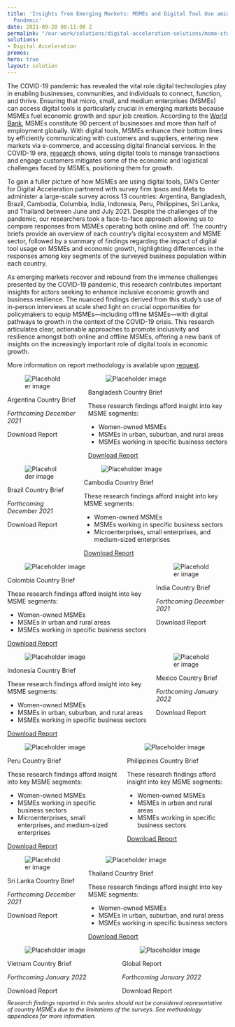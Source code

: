```yaml
---
title: 'Insights from Emerging Markets: MSMEs and Digital Tool Use amidst the COVID-19
  Pandemic'
date: 2021-09-28 00:11:00 Z
permalink: "/our-work/solutions/digital-acceleration-solutions/msme-study"
solutions:
- Digital Acceleration
promos: 
hero: true
layout: solution
---
```


The COVID-19 pandemic has revealed the vital role digital technologies play in enabling businesses, communities, and individuals to connect, function, and thrive. Ensuring that micro, small, and medium enterprises (MSMEs) can access digital tools is particularly crucial in emerging markets because MSMEs fuel economic growth and spur job creation. According to the [World Bank](https://www.worldbank.org/en/topic/smefinance), MSMEs constitute 90 percent of businesses and more than half of employment globally. With digital tools, MSMEs enhance their bottom lines by efficiently communicating with customers and suppliers, entering new markets via e-commerce, and accessing digital financial services. In the COVID-19 era, [research](https://www.apec.org/-/media/APEC/Publications/2020/7/Supporting-MSMEs-Digitalization-Amid-COVID-19/220_PSU_Supporting-MSMEs-Digitalization-Amid-COVID-19.pdf) shows, using digital tools to manage transactions and engage customers mitigates some of the economic and logistical challenges faced by MSMEs, positioning them for growth. 

To gain a fuller picture of how MSMEs are using digital tools, DAI’s Center for Digital Acceleration partnered with survey firm Ipsos and Meta to administer a large-scale survey across 13 countries: Argentina, Bangladesh, Brazil, Cambodia, Columbia, India, Indonesia, Peru, Philippines, Sri Lanka, and Thailand between June and July 2021. Despite the challenges of the pandemic, our researchers took a face-to-face approach allowing us to compare responses from MSMEs operating both online and off. The country briefs provide an overview of each country’s digital ecosystem and MSME sector, followed by a summary of findings regarding the impact of digital tool usage on MSMEs and economic growth, highlighting differences in the responses among key segments of the surveyed business population within each country. 

As emerging markets recover and rebound from the immense challenges presented by the COVID-19 pandemic, this research contributes important insights for actors seeking to enhance inclusive economic growth and business resilience. The nuanced findings derived from this study’s use of in-person interviews at scale shed light on crucial opportunities for policymakers to equip MSMEs—including offline MSMEs—with digital pathways to growth in the context of the COVID-19 crisis. This research articulates clear, actionable approaches to promote inclusivity and resilience amongst both online and offline MSMEs, offering a new bank of insights on the increasingly important role of digital tools in economic growth.

  <aside><p style="margin-bottom: 0px;">More information on report methodology is available upon <a href="mailto:msme-study@dai.com">request</a>.</p></aside>

<div class="bulma">
  <div class="container">
    <div class="columns">
      <div class="column">
          <div class="card forthcoming">
            <div class="card-image">
              <figure class="image is-4by5">
                <img src="/uploads/msme-study-thumbnail-placeholder.jpg" alt="Placeholder image">
              </figure>
            </div>
            <div class="card-content">
              <div class="media">
                <div class="media-content">
                  <p class="title is-4">Argentina Country Brief</p>
                </div>
              </div>
              <div class="content">
                <p><em>Forthcoming December 2021</em></p>
              </div>
            </div>
            <footer class="card-footer pt-0" style="padding-top: 0;" >
              <a download class="card-footer-item fb-pub-buttons">Download Report</a>
            </footer>
          </div>
      </div>
      <div class="column">
        <div class="card">
          <div class="card-image">
            <figure class="image is-4by5">
              <img src="/uploads/msme-study-thumbnail-bangladesh.jpg" alt="Placeholder image">
            </figure>
          </div>
          <div class="card-content">
            <div class="media">
              <div class="media-content">
                <p class="title is-4">Bangladesh Country Brief</p>
              </div>
            </div>
            <div class="content">
              <p>These research findings afford insight into key MSME segments:</p>
                <ul>
                  <li>Women-owned MSMEs</li>
                  <li>MSMEs in urban, suburban, and rural areas</li>
                  <li>MSMEs working in specific business sectors</li>
                </ul>
            </div>
          </div>
          <footer class="card-footer pt-0" style="padding-top: 0;">
            <a download class="card-footer-item fb-pub-buttons" href="/uploads/bangladesh-country-brief.pdf">Download Report</a>
          </footer>
        </div>
      </div>
    </div>
    <div class="columns">
      <div class="column">
        <div class="card forthcoming">
          <div class="card-image">
            <figure class="image is-4by5">
              <img src="/uploads/msme-study-thumbnail-placeholder.jpg" alt="Placeholder image">
            </figure>
          </div>
          <div class="card-content">
            <div class="media">
              <div class="media-content">
                <p class="title is-4">Brazil Country Brief</p>
              </div>
            </div>
            <div class="content">
              <p><em>Forthcoming December 2021</em></p>
            </div>
          </div>
          <footer class="card-footer pt-0" style="padding-top: 0;">
            <a download class="card-footer-item fb-pub-buttons">Download Report</a>
          </footer>
        </div>
      </div>
      <div class="column">
        <div class="card">
          <div class="card-image">
            <figure class="image is-4by5">
              <img src="/uploads/msme-study-thumbnail-cambodia.jpg" alt="Placeholder image">
            </figure>
          </div>
          <div class="card-content">
            <div class="media">
              <div class="media-content">
                <p class="title is-4">Cambodia Country Brief</p>
              </div>
            </div>
            <div class="content">
              <p>These research findings afford insight into key MSME segments:</p>
                <ul>
                  <li>Women-owned MSMEs</li>
                  <li>MSMEs working in specific business sectors</li>
                  <li>Microenterprises, small enterprises, and medium-sized enterprises</li>
                </ul>
            </div>
          </div>
          <footer class="card-footer pt-0" style="padding-top: 0;">
            <a download class="card-footer-item fb-pub-buttons" href="/uploads/cambodia-country-brief.pdf">Download Report</a>
          </footer>
        </div>
      </div>
    </div>
    <div class="columns">
      <div class="column">
        <div class="card">
          <div class="card-image">
            <figure class="image is-4by5">
              <img src="/uploads/msme-study-thumbnail-colombia.jpg" alt="Placeholder image">
            </figure>
          </div>
          <div class="card-content">
            <div class="media">
              <div class="media-content">
                <p class="title is-4">Colombia Country Brief</p>
              </div>
            </div>
            <div class="content">
              <p>These research findings afford insight into key MSME segments:</p>
              <ul>
                <li>Women-owned MSMEs</li>
                <li>MSMEs in urban and rural areas</li>
                <li>MSMEs working in specific business sectors</li>
              </ul>
            </div>
          </div>
          <footer class="card-footer pt-0" style="padding-top: 0;">
            <a download class="card-footer-item fb-pub-buttons" href="/uploads/colombia-country-brief.pdf">Download Report</a>
          </footer>
        </div>
      </div>
      <div class="column">
        <div class="card forthcoming">
          <div class="card-image">
            <figure class="image is-4by5">
              <img src="/uploads/msme-study-thumbnail-placeholder.jpg" alt="Placeholder image">
            </figure>
          </div>
          <div class="card-content">
            <div class="media">
              <div class="media-content">
                <p class="title is-4">India Country Brief</p>
              </div>
            </div>
            <div class="content">
              <p><em>Forthcoming December 2021</em></p>
            </div>
          </div>
          <footer class="card-footer pt-0" style="padding-top: 0;">
            <a download class="card-footer-item fb-pub-buttons">Download Report</a>
          </footer>
        </div>
      </div>
    </div>
    <div class="columns">
      <div class="column">
        <div class="card">
          <div class="card-image">
            <figure class="image is-4by5">
              <img src="/uploads/msme-study-thumbnail-indonesia.jpg" alt="Placeholder image">
            </figure>
          </div>
          <div class="card-content">
            <div class="media">
              <div class="media-content">
                <p class="title is-4">Indonesia Country Brief</p>
              </div>
            </div>
            <div class="content">
              <p>These research findings afford insight into key MSME segments:</p>
              <ul>
                <li>Women-owned MSMEs</li>
                <li>MSMEs in urban, suburban, and rural areas</li>
                <li>MSMEs working in specific business sectors</li>
              </ul>
            </div>
          </div>
          <footer class="card-footer pt-0" style="padding-top: 0;">
            <a download class="card-footer-item fb-pub-buttons" href="/uploads/indonesia-country-brief.pdf">Download Report</a>
          </footer>
        </div>
      </div>
      <div class="column">
        <div class="card forthcoming">
          <div class="card-image">
            <figure class="image is-4by5">
              <img src="/uploads/msme-study-thumbnail-placeholder.jpg" alt="Placeholder image">
            </figure>
          </div>
          <div class="card-content">
            <div class="media">
              <div class="media-content">
                <p class="title is-4">Mexico Country Brief</p>
              </div>
            </div>
            <div class="content">
              <p><em>Forthcoming January 2022</em></p>
            </div>
          </div>
          <footer class="card-footer pt-0" style="padding-top: 0;">
            <a download class="card-footer-item fb-pub-buttons">Download Report</a>
          </footer>
        </div>
      </div>
    </div>
    <div class="columns">
      <div class="column">
        <div class="card">
          <div class="card-image">
            <figure class="image is-4by5">
              <img src="/uploads/msme-study-thumbnail-peru.jpg" alt="Placeholder image">
            </figure>
          </div>
          <div class="card-content">
            <div class="media">
              <div class="media-content">
                <p class="title is-4">Peru Country Brief</p>
              </div>
            </div>
            <div class="content">
              <p>These research findings afford insight into key MSME segments:</p>
              <ul>
                <li>Women-owned MSMEs</li>
                <li>MSMEs working in specific business sectors</li>
                <li>Microenterprises, small enterprises, and medium-sized enterprises</li>
              </ul>
            </div>
          </div>
          <footer class="card-footer pt-0" style="padding-top: 0;">
            <a download class="card-footer-item fb-pub-buttons" href="/uploads/peru-country-brief.pdf">Download Report</a>
          </footer>
        </div>
      </div>
      <div class="column">
        <div class="card">
          <div class="card-image">
            <figure class="image is-4by5">
              <img src="/uploads/msme-study-thumbnail-philippines.jpg" alt="Placeholder image">
            </figure>
          </div>
          <div class="card-content">
            <div class="media">
              <div class="media-content">
                <p class="title is-4">Philippines Country Brief</p>
              </div>
            </div>
            <div class="content">
              <p>These research findings afford insight into key MSME segments:</p>
              <ul>
                <li>Women-owned MSMEs</li>
                <li>MSMEs in urban and rural areas</li>
                <li>MSMEs working in specific business sectors</li>
              </ul>
            </div>
          </div>
          <footer class="card-footer pt-0" style="padding-top: 0;">
            <a download class="card-footer-item fb-pub-buttons" href="/uploads/philippines-country-brief.pdf">Download Report</a>
          </footer>
        </div>
      </div>
    </div>
<div class="columns">
  <div class="column">
    <div class="card forthcoming">
      <div class="card-image">
        <figure class="image is-4by5">
          <img src="/uploads/msme-study-thumbnail-placeholder.jpg" alt="Placeholder image">
        </figure>
      </div>
      <div class="card-content">
        <div class="media">
          <div class="media-content">
            <p class="title is-4">Sri Lanka Country Brief</p>
          </div>
        </div>
        <div class="content">
          <p><em>Forthcoming December 2021</em></p>
        </div>
      </div>
      <footer class="card-footer pt-0" style="padding-top: 0;">
        <a download class="card-footer-item fb-pub-buttons">Download Report</a>
      </footer>
    </div>
  </div>
  <div class="column">
    <div class="card">
      <div class="card-image">
        <figure class="image is-4by5">
          <img src="/uploads/msme-study-thumbnail-thailand.jpg" alt="Placeholder image">
        </figure>
      </div>
      <div class="card-content">
        <div class="media">
          <div class="media-content">
            <p class="title is-4">Thailand Country Brief</p>
          </div>
        </div>
        <div class="content">
          <p>These research findings afford insight into key MSME segments:</p>
          <ul>
            <li>Women-owned MSMEs</li>
            <li>MSMEs in urban, suburban, and rural areas</li>
            <li>MSMEs working in specific business sectors</li>
          </ul>
        </div>
      </div>
      <footer class="card-footer pt-0" style="padding-top: 0;">
        <a download class="card-footer-item fb-pub-buttons" href="/uploads/thailand-country-brief.pdf">Download Report</a>
      </footer>
    </div>
  </div>
</div>
<div class="columns">
  <div class="column">
    <div class="card forthcoming">
      <div class="card-image">
        <figure class="image is-4by5">
          <img src="/uploads/msme-study-thumbnail-placeholder.jpg" alt="Placeholder image">
        </figure>
      </div>
      <div class="card-content">
        <div class="media">
          <div class="media-content">
            <p class="title is-4">Vietnam Country Brief</p>
          </div>
        </div>
        <div class="content">
          <p><em>Forthcoming January 2022</em></p>
        </div>
      </div>
      <footer class="card-footer pt-0" style="padding-top: 0;">
        <a download class="card-footer-item fb-pub-buttons">Download Report</a>
      </footer>
    </div>
  </div>
  <div class="column">
    <div class="card forthcoming">
      <div class="card-image">
        <figure class="image is-4by5">
          <img src="/uploads/msme-study-thumbnail-placeholder.jpg" alt="Placeholder image">
        </figure>
      </div>
      <div class="card-content">
        <div class="media">
          <div class="media-content">
            <p class="title is-4">Global Report</p>
          </div>
        </div>
        <div class="content">
          <p><em>Forthcoming January 2022</em></p>
        </div>
      </div>
      <footer class="card-footer pt-0" style="padding-top: 0;">
        <a download class="card-footer-item fb-pub-buttons">Download Report</a>
      </footer>
    </div>
  </div>
</div>
  </div>
</div>

<aside>
  <p style="font-size: .8rem; margin-bottom: 0px;"><em>Research findings reported in this series should not be considered representative of country MSMEs due to the limitations of the surveys. See methodology appendices for more information.</em></p>
</aside>